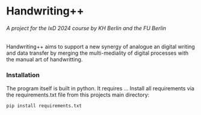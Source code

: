 # Handwriting++
######  A project for the IxD 2024 course by KH Berlin and the FU Berlin
Handwriting++ aims to support a new synergy of analogue an digital writing and data transfer by merging the multi-mediality of digital processes with the manual art of handwritting.

### Installation
The program itself is built in python. It requires ... 
Install all requirements via the requirements.txt file from this projects main directory:

`pip install requirements.txt`


